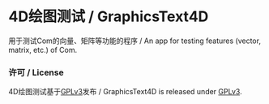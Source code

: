 # 4D绘图测试 / GraphicsText4D
用于测试Com的向量、矩阵等功能的程序 / An app for testing features (vector, matrix, etc.) of Com.

### 许可 / License
4D绘图测试基于[GPLv3](WinFormApp/LicenseInfo/GPLv3.txt)发布 / GraphicsText4D is released under [GPLv3](WinFormApp/LicenseInfo/GPLv3.txt).

